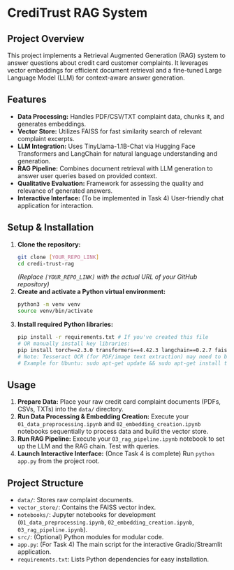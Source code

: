 # CrediTrust RAG System

## Project Overview
This project implements a Retrieval Augmented Generation (RAG) system to answer questions about credit card customer complaints. It leverages vector embeddings for efficient document retrieval and a fine-tuned Large Language Model (LLM) for context-aware answer generation.

## Features
- **Data Processing:** Handles PDF/CSV/TXT complaint data, chunks it, and generates embeddings.
- **Vector Store:** Utilizes FAISS for fast similarity search of relevant complaint excerpts.
- **LLM Integration:** Uses TinyLlama-1.1B-Chat via Hugging Face Transformers and LangChain for natural language understanding and generation.
- **RAG Pipeline:** Combines document retrieval with LLM generation to answer user queries based on provided context.
- **Qualitative Evaluation:** Framework for assessing the quality and relevance of generated answers.
- **Interactive Interface:** (To be implemented in Task 4) User-friendly chat application for interaction.

## Setup & Installation

1.  **Clone the repository:**
    ```bash
    git clone [YOUR_REPO_LINK]
    cd credi-trust-rag
    ```
    *(Replace `[YOUR_REPO_LINK]` with the actual URL of your GitHub repository)*
2.  **Create and activate a Python virtual environment:**
    ```bash
    python3 -m venv venv
    source venv/bin/activate
    ```
3.  **Install required Python libraries:**
    ```bash
    pip install -r requirements.txt # If you've created this file
    # OR manually install key libraries:
    pip install torch==2.3.0 transformers==4.42.3 langchain==0.2.7 faiss-cpu==1.8.0 sentence-transformers==2.7.0 accelerate==0.31.0 unstructured==0.14.4 pytesseract==0.3.10 Pillow==10.3.0 tiktoken==0.7.0 fastembed==0.2.7
    # Note: Tesseract OCR (for PDF/image text extraction) may need to be installed separately on your OS.
    # Example for Ubuntu: sudo apt-get update && sudo apt-get install tesseract-ocr
    ```

## Usage

1.  **Prepare Data:** Place your raw credit card complaint documents (PDFs, CSVs, TXTs) into the `data/` directory.
2.  **Run Data Processing & Embedding Creation:** Execute your `01_data_preprocessing.ipynb` and `02_embedding_creation.ipynb` notebooks sequentially to process data and build the vector store.
3.  **Run RAG Pipeline:** Execute your `03_rag_pipeline.ipynb` notebook to set up the LLM and the RAG chain. Test with queries.
4.  **Launch Interactive Interface:** (Once Task 4 is complete) Run `python app.py` from the project root.

## Project Structure
- `data/`: Stores raw complaint documents.
- `vector_store/`: Contains the FAISS vector index.
- `notebooks/`: Jupyter notebooks for development (`01_data_preprocessing.ipynb`, `02_embedding_creation.ipynb`, `03_rag_pipeline.ipynb`).
- `src/`: (Optional) Python modules for modular code.
- `app.py`: (For Task 4) The main script for the interactive Gradio/Streamlit application.
- `requirements.txt`: Lists Python dependencies for easy installation.